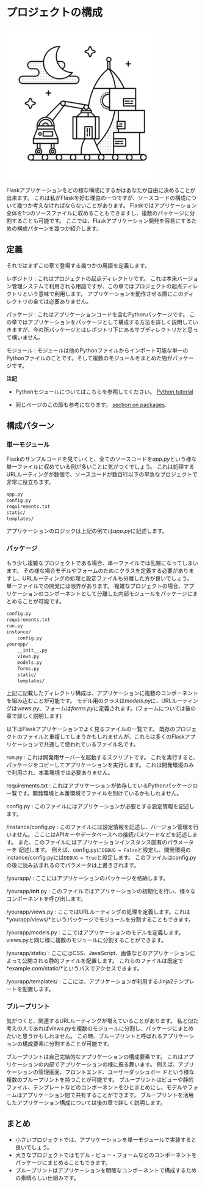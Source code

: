 # プロジェクトの構成

![プロジェクトの構成](images/organizing.png)

Flaskアプリケーションをどの様な構成にするかはあなたが自由に決めることが出来ます。
これは私がFlaskを好む理由の一つですが、ソースコードの構成について幾つか考えなければならないことがあります。
Flaskではアプリケーション全体を1つのソースファイルに収めることもできますし、複数のパッケージに分割することも可能です。
ここでは、Flaskアプリケーション開発を容易にするための構成パターンを幾つか紹介します。

## 定義

それではまずこの章で登場する幾つかの用語を定義します。

レポジトリ
:   これはプロジェクトの起点ディレクトリです。
これは本来バージョン管理システムで利用される用語ですが、この章ではプロジェクトの起点ディレクトリという意味で利用します。
アプリケーションを動作させる際にこのディレクトリの全ては必要ありません。

パッケージ
:   これはアプリケーションコードを含むPythonパッケージです。
この章ではアプリケーションをパッケージとして構成する方法を詳しく説明していきますが、今の所パッケージとはレポジトリ下にあるサブディレクトリだと思って構いません。

モジュール
:   モジュールは他のPythonファイルからインポート可能な単一のPythonファイルのことです。そして複数のモジュールをまとめた物がパッケージです。

**注記**

- Pythonモジュールについてはこちらを参照してください。
  [Python tutorial](http://docs.python.org/2/tutorial/modules.html)

- 同じページのこの節も参考になります。
  [section on packages](http://docs.python.org/2/tutorial/modules.html#packages).

## 構成パターン

### 単一モジュール
Flaskのサンプルコードを見ていくと、全てのソースコードを*app.py*という様な単一ファイルに収めている例が多いことに気がつくでしょう。
これは処理するURLルーティングが数個で、ソースコードが数百行以下の早急なプロジェクトで非常に役立ちます。

~~~
app.py
config.py
requirements.txt
static/
templates/
~~~

アプリケーションのロジックは上記の例では*app.py*に記述します。

### パッケージ
もう少し複雑なプロジェクトである場合、単一ファイルでは乱雑になってしまいます。
その様な場合モデルやフォームのためにクラスを定義する必要がありますし、URLルーティングの処理と設定ファイルも分離した方が良いでしょう。
単一ファイルでの開発には限界があります。
複雑なプロジェクトの場合、アプリケーションのコンポーネントとして分離した内部モジュールをパッケージにまとめることが可能です。

~~~
config.py
requirements.txt
run.py
instance/
    config.py
yourapp/
    __init__.py
    views.py
    models.py
    forms.py
    static/
    templates/
~~~

上記に記載したディレクトリ構成は、アプリケーションに複数のコンポーネントを組み込むことが可能です。
モデル用のクラスは*models.py*に、URLルーティングは*views.py*、フォームは*forms.py*に定義されます。(フォームについては後の章で詳しく説明します)

以下はFlaskアプリケーションでよく見るファイルの一覧です。
既存のプロジェクトのファイルと重複してしまうかもしれませんが、これらは多くのFlaskアプリケーションで共通して使われているファイル名です。

run.py
:   これは開発用サーバーを起動するスクリプトです。
これを実行すると、パッケージをコピーしてアプリケーションを実行します。
これは開発環境のみで利用され、本番環境では必要ありません。

requirements.txt
:   これはアプリケーションが依存しているPythonパッケージの一覧です。開発環境と本番環境でファイルを別けているかもしれません。

config.py
:   このファイルにはアプリケーションが必要とする設定情報を記述します。

/instance/config.py
:   このファイルには設定情報を記述し、バージョン管理を行いません。
ここにはAPIキーやデータベースへの接続パスワードなどを記述します。
また、このファイルにはアプリケーションインスタンス固有のパラメーターを
記述します。
例えば、config.pyに`DEBUG = False`と設定し、開発環境のinstance/config.pyには`DEBUG = True`と設定します。
このファイルはconfig.pyの後に読み込まれるのでパラメータは上書きされます。

/yourapp/
:   ここにはアプリケーションのパッケージを格納します。

/yourapp/__init__.py
:   このファイルではアプリケーションの初期化を行い、様々なコンポーネントを呼び出します。

/yourapp/views.py
:    ここではURLルーティングの処理を定義します。これは*yourapp/views/*というパッケージでモジュールを分割することもできます。

/yourapp/models.py
:   ここではアプリケーションのモデルを定義します。views.pyと同じ様に複数のモジュールに分割することができます。

/yourapp/static/
:   ここにはCSS、JavaScript、画像などのアプリケーションによって公開される静的ファイルを配置します。
これらのファイルは既定で*example.com/static/*というパスでアクセスできます。

/yourapp/templates/
:   ここには、アプリケーションが利用するJinja2テンプレートを配置します。

### ブループリント
気がつくと、関連するURLルーティングが増えていることがあります。
私と似た考えの人であれば*views.py*を複数のモジュールに分割し、パッケージにまとめたいと思うかもしれません。
この時、ブループリントと呼ばれるアプリケーションの構成要素に分割することが可能です。

ブループリントは自己完結的なアプリケーションの構成要素です。
これはアプリケーションの内部でアプリケーションの様に振る舞います。
例えば、アプリケーションの管理画面、フロントエンド、ユーザーダッシュボー
ドという様な複数のブループリントを持つことが可能です。
ブループリントはビューや静的ファイル、テンプレートなどのコンポーネントをひとまとめにし、モデルやフォームはアプリケーション間で共有することができます。
ブループリントを活用したアプリケーション構成については後の章で詳しく説明します。

## まとめ
- 小さいプロジェクトでは、アプリケーションを単一モジュールで実装すると良いでしょう。
- 大きなプロジェクトではモデル・ビュー・フォームなどのコンポーネントをパッケージにまとめることもできます。
- ブループリントはアプリケーションを明確なコンポーネントで構成するための素晴らしい仕組みです。


